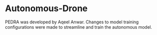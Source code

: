 # Autonomous-Drone

PEDRA was developed by Aqeel Anwar. Changes to model training configurations were made to streamline and train the autonomous model.
